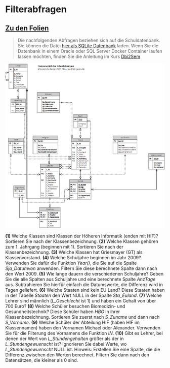 # Filterabfragen

## [Zu den Folien](02_Abfragen.pdf)

> Die nachfolgenden Abfragen beziehen sich auf die Schuldatenbank. Sie können die Datei
> [hier als SQLite Datenbank](../Schule.db) laden. Wenn Sie die Datenbank in einem Oracle
> oder SQL Server Docker Container laufen lassen möchten, finden Sie die Anleitung im Kurs
> [Dbi2Sem](https://github.com/schletz/Dbi2Sem#informationen-zum-start)

![](../schuldb20200209.png)

**(1)** Welche Klassen sind Klassen der Höheren Informatik (enden mit HIF)? Sortieren Sie nach der Klassenbezeichnung.
**(2)** Welche Klassen gehören zum 1. Jahrgang (beginnen mit 1). Sortieren Sie nach der Klassenbezeichnung.
**(3)** Welche Klassen hat Griesmayer (GT) als Klassenvorstand.
**(4)** Welche Schuljahre beginnen im Jahr 2009? Verwenden Sie dafür die Funktion *Year()*, die Sie auf die Spalte
   *Sja_Datumvon* anwenden. Filtern Sie diese berechnete Spalte dann nach den Wert 2009.
**(5)** Wie lange dauern die verschiedenen Schuljahre? Geben Sie die alle Spalten aus Schuljahre und eine
   berechnete Spalte *AnzTage* aus. Subtrahieren Sie hierfür einfach die Datumswerte, die Differenz
   wird in Tagen geliefert.
**(6)** Welche Staaten sind kein EU Land? Diese Staaten haben in der Tabelle *Staaten* den Wert NULL in der
   Spalte *Sta_Euland*.
**(7)** Welche Lehrer sind männlich (*L_Geschlecht* ist 1) und haben ein Gehalt von über 700 Euro?
**(8)** Welche Schüler besuchen Biomedizin- und Gesundheitstechnik? Diese Schüler haben *HBG* in ihrer
   Klassenbezeichnung. Sortieren Sie zuerst nach *S_Zuname* und dann nach *S_Vorname*.
**(9)** Welche Schüler der Abteilung HIF (haben HIF im Klassennamen) haben den Vornamen Michael oder Alexander.
   Verwenden Sie für die Filterung des Vornamens die Funktion *IN*.
**(10)** Gibt es Lehrer, bei denen der Wert von *L_Stundengehalten* größer als der in *L_Stundengewuenscht* ist?
   Ignorieren Sie dabei Werte, wo *L_Stundengewuenscht* NULL ist.
   Hinweis: Erstellen Sie eine Spalte, die die Differenz zwischen den Werten berechnet. Filtern Sie dann
   nach den Datensätzen, die kleiner als 0 sind.

